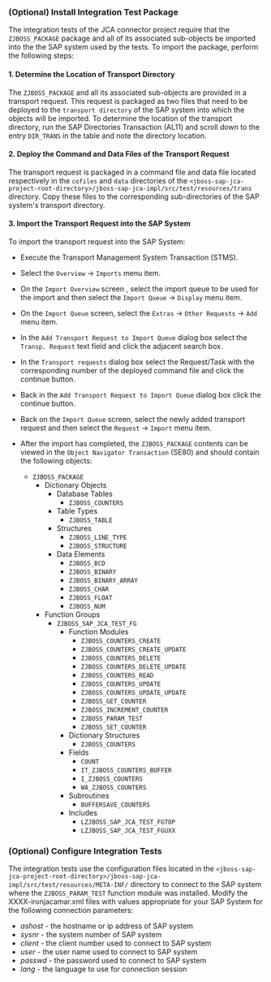 <a id="installUnitTestPackage"></a>
### (Optional) Install Integration Test Package

The integration tests of the JCA connector project require that the `ZJBOSS_PACKAGE` package and all of its associated sub-objects be imported into the the SAP system used by the tests. To import the package, perform the following steps:

#### 1. Determine the Location of Transport Directory

The `ZJBOSS_PACKAGE` and all its associated sub-objects are provided in a transport request. This request is packaged as two files that need to be deployed to the `transport directory` of the SAP system into which the objects will be imported. To determine the location of the transport directory, run the SAP Directories Transaction (AL11) and scroll down to the entry `DIR_TRANS` in the table and note the directory location.

#### 2. Deploy the Command and Data Files of the Transport Request

The transport request is packaged in a command file and data file located respectively in the `cofiles` and `data` directories of the `<jboss-sap-jca-project-root-directory>/jboss-sap-jca-impl/src/test/resources/trans` directory. Copy these files to the corresponding sub-directories of the SAP system's transport directory. 

#### 3. Import the Transport Request into the SAP System

To import the transport request into the SAP System:

* Execute the Transport Management System Transaction (STMS).
* Select the `Overview` -> `Imports` menu item. 
* On the `Import Overview` screen , select the import queue to be used for the import and then select the `Import Queue` -> `Display` menu item. 
* On the `Import Queue` screen, select the `Extras` -> `Other Requests` -> `Add` menu item. 
* In the `Add Transport Request to Import Queue` dialog box select the `Transp. Request` text field and click the adjacent search box.
* In the `Transport requests` dialog box select the Request/Task with the corresponding number of the deployed command file and click the continue button.
* Back in the `Add Transport Request to Import Queue` dialog box click the continue button.
* Back on the `Import Queue` screen, select the newly added transport request and then select the `Request` -> `Import` menu item. 
* After the import has completed, the `ZJBOSS_PACKAGE` contents can be viewed in the `Object Navigator Transaction` (SE80) and should contain the following objects:

	* `ZJBOSS_PACKAGE`
		* Dictionary Objects
			* Database Tables
				* `ZJBOSS_COUNTERS`
			* Table Types
				* `ZJBOSS_TABLE`
			* Structures
				* `ZJBOSS_LINE_TYPE`
				* `ZJBOSS_STRUCTURE`
			* Data Elements
				* `ZJBOSS_BCD`
				* `ZJBOSS_BINARY`
				* `ZJBOSS_BINARY_ARRAY`
				* `ZJBOSS_CHAR`
				* `ZJBOSS_FLOAT`
				* `ZJBOSS_NUM`
		* Function Groups
			* `ZJBOSS_SAP_JCA_TEST_FG`
				* Function Modules
					* `ZJBOSS_COUNTERS_CREATE`
					* `ZJBOSS_COUNTERS_CREATE_UPDATE`
					* `ZJBOSS_COUNTERS_DELETE`
					* `ZJBOSS_COUNTERS_DELETE_UPDATE`
					* `ZJBOSS_COUNTERS_READ`
					* `ZJBOSS_COUNTERS_UPDATE`
					* `ZJBOSS_COUNTERS_UPDATE_UPDATE`
					* `ZJBOSS_GET_COUNTER`
					* `ZJBOSS_INCREMENT_COUNTER`
					* `ZJBOSS_PARAM_TEST`
					* `ZJBOSS_SET_COUNTER`
				* Dictionary Structures
					* `ZJBOSS_COUNTERS`
				* Fields
					* `COUNT`
					* `IT_ZJBOSS_COUNTERS_BUFFER`
					* `I_ZJBOSS_COUNTERS`
					* `WA_ZJBOSS_COUNTERS`
				* Subroutines
					* `BUFFERSAVE_COUNTERS`
				* Includes
					* `LZJBOSS_SAP_JCA_TEST_FGTOP`
					* `LZJBOSS_SAP_JCA_TEST_FGUXX`

<a id="configIntegrationTests"></a>
### (Optional) Configure Integration Tests

The integration tests use the configuration files located in the `<jboss-sap-jca-project-root-directory>/jboss-sap-jca-impl/src/test/resources/META-INF/` directory to connect to the SAP system where the `ZJBOSS_PARAM_TEST` function module was installed. Modify the XXXX-ironjacamar.xml files with values appropriate for your SAP System for the following connection parameters:

* *ashost* - the hostname or ip address of SAP system
* *sysnr* - the system number of SAP system
* *client* - the client number used to connect to SAP system
* *user* - the user name used to connect to SAP system
* *passwd* - the password used to connect to SAP system
* *lang* - the language to use for connection session
